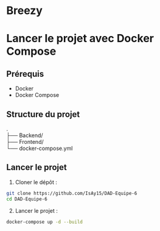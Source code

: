 # Breezy

# Lancer le projet avec Docker Compose

## Prérequis

- Docker
- Docker Compose

## Structure du projet

.  
├── Backend/  
├── Frontend/  
└── docker-compose.yml

## Lancer le projet

1. Cloner le dépôt :

```bash
git clone https://github.com/IsAy15/DAD-Equipe-6
cd DAD-Equipe-6
```

2. Lancer le projet :

```bash
docker-compose up -d --build
```
